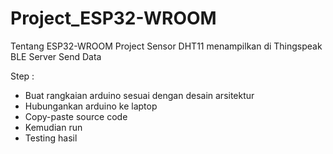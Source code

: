 # Project_ESP32-WROOM
Tentang ESP32-WROOM Project
Sensor DHT11 menampilkan di Thingspeak
BLE Server Send Data

Step :
- Buat rangkaian arduino sesuai dengan desain arsitektur
- Hubungankan arduino ke laptop
- Copy-paste source code
- Kemudian run
- Testing hasil 
